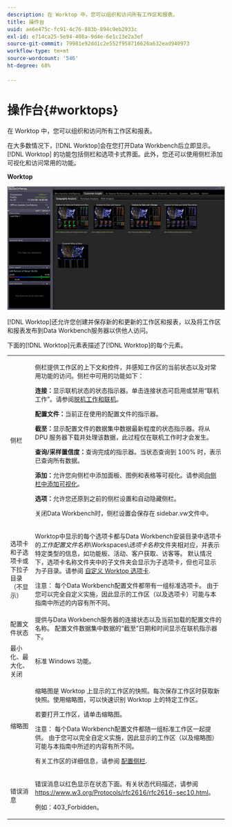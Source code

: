```yaml
---
description: 在 Worktop 中，您可以组织和访问所有工作区和报表。
title: 操作台
uuid: ae6e475c-fc91-4c76-883b-894c9eb2933c
exl-id: e714ca25-5e94-408a-9d4e-6e1c13e2a3ef
source-git-commit: 79981e92dd1c2e552f958716626a632ead940973
workflow-type: tm+mt
source-wordcount: '546'
ht-degree: 68%

---
```


# 操作台{#worktops}

在 Worktop 中，您可以组织和访问所有工作区和报表。

在大多数情况下，[!DNL Worktop]会在您打开Data Workbench后立即显示。 [!DNL Worktop] 的功能包括侧栏和选项卡式界面。此外，您还可以使用侧栏添加可视化和访问常用的功能。

**Worktop**

![](assets/client-wktp.png)

[!DNL Worktop]还允许您创建并保存新的和更新的工作区和报表，以及将工作区和报表发布到Data Workbench服务器以供他人访问。

下面的[!DNL Worktop]元素表描述了[!DNL Worktop]的每个元素。

<table id="table_CB1DBB7DE8E2450A8C57601531BBD689">
 <tbody>
  <tr>
   <td colname="col1"> 侧栏 </td>
   <td colname="col2"> <p>侧栏提供工作区的上下文和控件，并感知工作区的当前状态以及对常用功能的访问。侧栏中可用的功能如下： </p> <p> <b>连接：</b>显示联机状态的状态指示器。单击连接状态可启用或禁用“<span class="wintitle">联机工作</span>”。请参阅<a href="../../home/c-get-started/c-off-on.md#concept-cef8758ede044b18b3558376c5eb9f54">脱机工作和联机</a>。 </p> <p> <b>配置文件：</b>当前正在使用的配置文件的指示器。 </p> <p> <b>截至：</b>显示配置文件的数据集中数据最新程度的状态指示器。将从 DPU 服务器下载并处理该数据，此过程仅在联机工作时才会发生。 </p> <p> <b>查询/采样置信度：</b>查询完成的指示器。当状态查询到 100% 时，表示已查询所有数据。 </p> <p> <b>添加：</b>允许您向侧栏中添加面板、图例和表格等可视化。请参阅<a href="../../home/c-get-started/c-config-sidebar.md#section-666f70a405db4f8d8eaffa567ffcac06">向侧栏中添加可视化</a>。 </p> <p> <b>选项：</b>允许您还原到之前的侧栏设置和自动隐藏侧栏。 </p> <p>关闭Data Workbench时，侧栏设置会保存在<span class="filepath"> sidebar.vw</span>文件中。 </p> </td>
  </tr>
  <tr>
   <td colname="col1"> <p>选项卡和子选项卡或下拉子目录（不显示） </p> </td>
   <td colname="col2"> <p><span class="wintitle"> Worktop</span>中显示的每个选项卡都与Data Workbench安装目录中选项卡的<i>工作配置文件名称</i>\Workspaces\<i>选项卡名称</i>文件夹相对应，并表示特定类型的信息，如功能板、活动、客户获取、访客等。 默认情况下，选项卡名称文件夹中的子文件夹会显示为子选项卡，但也可显示为子目录。请参阅 <a href="../../home/c-get-started/c-intf-anlys-ftrs/c-cstm-wktp-tabs/c-cstm-wktp-tabs.md#concept-0f1e6061b03949199326dc6df71a52bc"> 自定义 Worktop 选项卡</a>. </p> <p> <p>注意： 每个Data Workbench配置文件都带有一组标准选项卡。 由于您可以完全自定义实施，因此显示的工作区（以及选项卡）可能与本指南中所述的内容有所不同。 </p> </p> </td>
  </tr>
  <tr>
   <td colname="col1"> 配置文件状态 </td>
   <td colname="col2"> 提供与Data Workbench服务器的连接状态以及当前加载的配置文件的名称。 配置文件数据集中数据的“截至”日期和时间显示在联机指示器下。 </td>
  </tr>
  <tr>
   <td colname="col1"> 最小化、最大化、关闭 </td>
   <td colname="col2"> 标准 Windows 功能。 </td>
  </tr>
  <tr>
   <td colname="col1"> 缩略图 </td>
   <td colname="col2"> <p>缩略图是 <span class="wintitle">Worktop</span> 上显示的工作区的快照。每次保存工作区时获取新快照。使用缩略图，可以快速识别 <span class="wintitle">Worktop</span> 上的特定工作区。 </p> <p>若要打开工作区，请单击缩略图。 </p> <p> <p>注意： 每个Data Workbench配置文件都随一组标准工作区一起提供。 由于您可以完全自定义实施，因此显示的工作区（以及缩略图）可能与本指南中所述的内容有所不同。 </p> </p> <p>有关工作区的详细信息，请参阅 <a href="../../home/c-get-started/c-config-sidebar.md#concept-41db771b302e43018e5a9daa40b397e6"> 配置侧栏</a>. </p> </td>
  </tr>
  <tr>
   <td colname="col1"> 错误消息 </td>
   <td colname="col2"> <p>错误消息以红色显示在状态下面。有关状态代码描述，请参阅<a href="https://www.w3.org/Protocols/rfc2616/rfc2616-sec10.html" format="http" scope="external"> https://www.w3.org/Protocols/rfc2616/rfc2616-sec10.html</a>。 </p> <p>例如：403_Forbidden。 </p> </td>
  </tr>
 </tbody>
</table>
